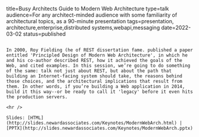 title=Busy Architects Guide to   Modern Web Architecture
type=talk
audience=For any architect-minded audience with some familiarity of architectural topics, as a 90-minute presentation
tags=presentation, architecture,enterprise,distributed systems,webapi,messaging
date=2022-03-02
status=published
~~~~~~

In 2000, Roy Fielding (he of REST dissertation fame. published a paper entitled 'Principled Design of Modern Web Architecture', in which he and his co-author described REST, how it achieved the goals of the Web, and cited examples. In this session, we’re going to do something of the same: talk not just about REST, but about the path that building an Internet-facing system should take, the reasons behind those choices, and the architectural implications that result from them. In other words, if you’re building a Web application in 2014, build it this way--or be ready to call it 'legacy' before it even hits the production servers.
    
<hr />

Slides: [HTML](http://slides.newardassociates.com/Keynotes/ModernWebArch.html) | [PPTX](http://slides.newardassociates.com/Keynotes/ModernWebArch.pptx)
